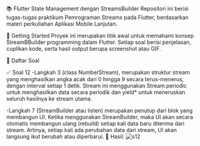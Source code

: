 📚 Flutter State Management dengan StreamsBuilder Repositori ini berisi tugas-tugas praktikum Pemrograman Streams pada Flutter, berdasarkan materi perkuliahan Aplikasi Mobile Lanjutan.

🚀 Getting Started Proyek ini merupakan titik awal untuk memahami konsep StreamBBuilder programming dalam Flutter. Setiap soal berisi penjelasan, cuplikan kode, serta hasil output berupa screenshot atau GIF.

📝 Daftar Soal

✅ Soal 12 
-Langkah 3 (class NumberStream), merupakan struktur stream yang menghasilkan angka acak dari 0 hingga 9 secara terus-menerus, dengan interval setiap 1 detik. Stream ini menggunakan Stream.periodic untuk menghasilkan data secara periodik dan yield* untuk meneruskan seluruh hasilnya ke stream utama.

-Langkah 7 (StreamBuilder atau listen) merupakan penutup dari blok yang membangun UI. Ketika menggunakan StreamBuilder, maka UI akan secara otomatis membangun ulang (rebuild) setiap kali data baru diterima dari stream. Artinya, setiap kali ada perubahan data dari stream, UI akan langsung ikut berubah atau diperbarui.
📸 Hasil:
![s12](https://github.com/user-attachments/assets/ff3c4112-3c4a-4498-a24f-e180ca7fc515)
